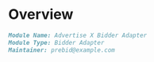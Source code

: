 # Overview

```markdown
Module Name: Advertise X Bidder Adapter
Module Type: Bidder Adapter
Maintainer: prebid@example.com
```
